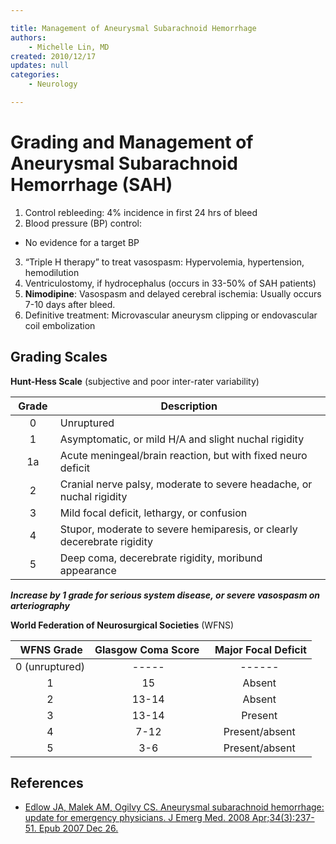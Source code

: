 ```yaml
---

title: Management of Aneurysmal Subarachnoid Hemorrhage
authors:
    - Michelle Lin, MD
created: 2010/12/17
updates: null
categories:
    - Neurology

---
```


# Grading and Management of Aneurysmal Subarachnoid Hemorrhage (SAH)

1. Control rebleeding: 4% incidence in first 24 hrs of bleed
2. Blood pressure (BP) control:
  -   No evidence for a target BP
3. “Triple H therapy” to treat vasospasm: Hypervolemia, hypertension, hemodilution
4. Ventriculostomy, if hydrocephalus (occurs in 33-50% of SAH patients) 
5. **<span class="drug">Nimodipine</span>**: Vasospasm and delayed cerebral ischemia: Usually occurs 7-10 days after bleed. 
6. Definitive treatment: Microvascular aneurysm clipping or endovascular coil embolization

## Grading Scales

**Hunt-Hess Scale** (subjective and poor inter-rater variability) 

|  **Grade**  | **Description**                                                             |
|:-------:|-------------------------------------------------------------------------|
| 0       | Unruptured                                                              |
| 1       | Asymptomatic, or mild H/A and slight nuchal rigidity                    |
| 1a      | Acute meningeal/brain reaction, but with fixed neuro deficit            |
| 2       | Cranial nerve palsy, moderate to severe headache, or nuchal rigidity    |
| 3       | Mild focal deficit, lethargy, or confusion                              |
| 4       | Stupor, moderate to severe hemiparesis, or clearly decerebrate rigidity |
| 5       | Deep coma, decerebrate rigidity, moribund appearance                    |

***Increase by 1 grade for serious system disease, or severe vasospasm on arteriography***

**World Federation of Neurosurgical Societies** (WFNS) 

|  **WFNS Grade**    | **Glasgow Coma Score**  |  **Major Focal Deficit** |
|:----------------:|:---------------:|:----------------------:|
| 0 (unruptured) | -----               | ------               |
| 1              | 15                  | Absent               |
| 2              | 13-14               | Absent               |
| 3              | 13-14               | Present              |
| 4              | 7-12                | Present/absent       |
| 5              | 3-6                 | Present/absent       |

## References

-   [Edlow JA, Malek AM, Ogilvy CS. Aneurysmal subarachnoid hemorrhage: update for emergency physicians. J Emerg Med. 2008 Apr;34(3):237-51. Epub 2007 Dec 26.](http://www.ncbi.nlm.nih.gov/pubmed/?term=18155383)
